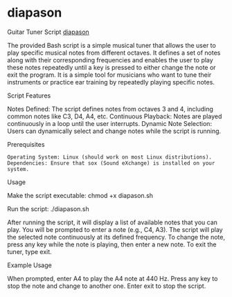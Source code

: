 # diapason

Guitar Tuner Script [diapason](https://www.oed.com/dictionary/diapason_n)

The provided Bash script is a simple musical tuner that allows the user to play specific musical notes from different octaves. 
It defines a set of notes along with their corresponding frequencies and enables the user to play these notes repeatedly until a key is pressed to either change the note or exit the program. 
It is a simple tool for musicians who want to tune their instruments or practice ear training by repeatedly playing specific notes. 

Script Features

Notes Defined: The script defines notes from octaves 3 and 4, including common notes like C3, D4, A4, etc.
Continuous Playback: Notes are played continuously in a loop until the user interrupts.
Dynamic Note Selection: Users can dynamically select and change notes while the script is running.

Prerequisites

    Operating System: Linux (should work on most Linux distributions).
    Dependencies: Ensure that sox (Sound eXchange) is installed on your system.

Usage

Make the script executable: chmod +x diapason.sh

Run the script: ./diapason.sh

After running the script, it will display a list of available notes that you can play.
You will be prompted to enter a note (e.g., C4, A3).
The script will play the selected note continuously at its defined frequency.
To change the note, press any key while the note is playing, then enter a new note.
To exit the tuner, type exit.

Example Usage

When prompted, enter A4 to play the A4 note at 440 Hz.
Press any key to stop the note and change to another one.
Enter exit to stop the script.
